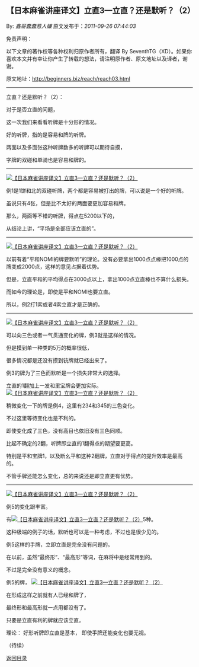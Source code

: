 ## 【日本麻雀讲座译文】立直3—立直？还是默听？（2）

By: *鑫哥蠢蠢惹人嫌* 原文发布于：*2011-09-26 07:44:03*

免责声明：

以下文章的著作权等各种权利归原作者所有，翻译 By
SeventhTG（XD）。如果你喜欢本文并有幸让你产生了转载的想法，请注明原作者、原文地址以及译者，谢谢。

原文地址：http://beginners.biz/reach/reach03.html

------------------------------------------------------------------------------------

立直？还是默听？（2）：

对于是否立直的问题，

这一次我们来看看听牌是十分形的情况。

好的听牌，指的是容易和牌的听牌。

两面以及多面张这种听牌数多的听牌可以期待自摸，

字牌的双碰和单骑也是容易和牌的。

------------------------------------------------------------------------------------
[![【日本麻雀讲座译文】立直3&mdash;立直？还是默听？（2）](http://s14.sinaimg.cn/middle/7f78b76fgadcd481765ad&amp;690)](http://photo.blog.sina.com.cn/showpic.html#blogid=7f78b76f0100xehz&url=http://s14.sinaimg.cn/orignal/7f78b76fgadcd481765ad)

例1是1饼和北的双碰听牌，两个都是容易被打出的牌，可以说是一个好的听牌。

虽说只有4张，但是比不太好的两面要更加容易和牌。

那么，两面等不错的听牌，得点在5200以下的，

从结论上讲，“平场是全部应该立直的”。

------------------------------------------------------------------------------------
[![【日本麻雀讲座译文】立直3&mdash;立直？还是默听？（2）](http://s11.sinaimg.cn/middle/7f78b76fgadcd551695ca&amp;690)](http://photo.blog.sina.com.cn/showpic.html#blogid=7f78b76f0100xehz&url=http://s11.sinaimg.cn/orignal/7f78b76fgadcd551695ca)

以前有着“平和NOMI的牌要默听”的理论。没有必要拿出1000点点棒把1000点的牌变成2000点，这样的意见占据着优势。

但是，立直平和的平均得点在3000点以上，拿出1000点立直棒也不算什么损失。

而如今的理论是，即使是平和NOMI也要立直。

所以，例2打1索或者4索立直才是正确的。

------------------------------------------------------------------------------------
[![【日本麻雀讲座译文】立直3&mdash;立直？还是默听？（2）](http://s4.sinaimg.cn/middle/7f78b76fgadcd6cfb3913&amp;690)](http://photo.blog.sina.com.cn/showpic.html#blogid=7f78b76f0100xehz&url=http://s4.sinaimg.cn/orignal/7f78b76fgadcd6cfb3913)

可以向三色或者一气贯通变化的牌，例3就是这样的情况。

但是摸到单一种类的5万的概率很低，

很多情况都是还没有摸到铳牌就已经出来了。

例3的牌为了三色而默听是一个损失非常大的选择。

立直的1翻加上一发和里宝牌会更加实际。
[![【日本麻雀讲座译文】立直3&mdash;立直？还是默听？（2）](http://s8.sinaimg.cn/middle/7f78b76fgadcd77f2d2f7&amp;690)](http://photo.blog.sina.com.cn/showpic.html#blogid=7f78b76f0100xehz&url=http://s8.sinaimg.cn/orignal/7f78b76fgadcd77f2d2f7)

稍微变化一下的牌是例4，这里有234和345的三色变化。

不过这里等待变化也是不利的。

即使变化成了三色，没有高目也依旧没有三色同顺。

比起不确定的2翻，听牌即立直的1翻得点的期望要更高。

特别是平和宝牌1，以及断幺平和这种2翻牌，立直对于得点的提升效率是最高的。

不管手牌还能怎么变化，总的来说还是即立直更有优势。

------------------------------------------------------------------------------------
[![【日本麻雀讲座译文】立直3&mdash;立直？还是默听？（2）](http://s10.sinaimg.cn/middle/7f78b76fgadcd8a2813d9&amp;690)](http://photo.blog.sina.com.cn/showpic.html#blogid=7f78b76f0100xehz&url=http://s10.sinaimg.cn/orignal/7f78b76fgadcd8a2813d9)

例5的变化跟丰富。

有[![【日本麻雀讲座译文】立直3&mdash;立直？还是默听？（2）](http://s14.sinaimg.cn/middle/7f78b76fgadcd8cbd148d&amp;690)](http://photo.blog.sina.com.cn/showpic.html#blogid=7f78b76f0100xehz&url=http://s14.sinaimg.cn/orignal/7f78b76fgadcd8cbd148d)5种。

这种极端的例子的话，默听也可以是一种考虑，不过也是很少见的。

例5这样的手牌，立即立直是完全没有问题的。

在以前，虽然“最终形”、“最高形”等词，在麻将中是经常用到的。

不过是完全没有意义的概念。

例5的牌，
[![【日本麻雀讲座译文】立直3&mdash;立直？还是默听？（2）](http://s12.sinaimg.cn/middle/7f78b76fgadcd990cf0bb&amp;690)](http://photo.blog.sina.com.cn/showpic.html#blogid=7f78b76f0100xehz&url=http://s12.sinaimg.cn/orignal/7f78b76fgadcd990cf0bb)

在形成这样之前就有人已经和牌了，

最终形和最高形就一点用都没有了。

只要是立直有利的牌就应该立直。

理论：
好形听牌即立直是基本，
即使手牌还能变化也要无视。

（待续）

[返回目录](index.html)

